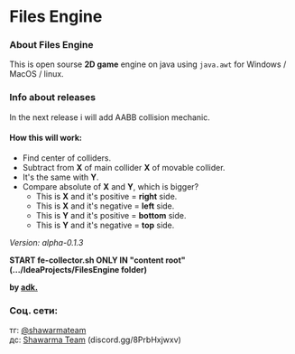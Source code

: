# Files Engine
### About Files Engine
This is open sourse **2D game** engine on java using `java.awt` for Windows / MacOS / linux.

### Info about releases
In the next release i will add AABB collision mechanic. 
#### How this will work:
- Find center of colliders.
- Subtract from **X** of main collider **X** of movable collider.
- It's the same with **Y**.
- Compare absolute of **X** and **Y**, which is bigger?
  - This is **X** and it's positive = **right** side.
  - This is **X** and it's negative = **left** side.
  - This is **Y** and it's positive = **bottom** side.
  - This is **Y** and it's negative = **top** side.

*Version: alpha-0.1.3*

**START fe-collector.sh ONLY IN "content root" (.../IdeaProjects/FilesEngine folder)**

**by [adk.](https://github.com/adisteyf)**
### Соц. сети:
тг: [@shawarmateam](https://t.me/shawarmateam)<br>
дс: [Shawarma Team](discord.gg/8PrbHxjwxv) (discord.gg/8PrbHxjwxv)
